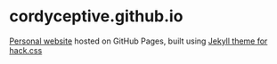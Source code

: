 # cordyceptive.github.io
[Personal website](cordyceptive.github.io) hosted on GitHub Pages, built using [Jekyll theme for hack.css](https://github.com/wemake-services/jekyll-theme-hackcss)
